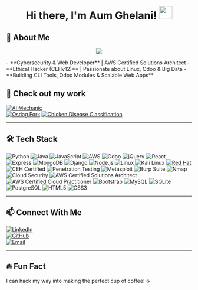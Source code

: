 # <h1 align="center">Hi there, I'm Aum Ghelani! <img src="https://media.giphy.com/media/hvRJCLFzcasrR4ia7z/giphy.gif" width="35"></h1>

## 🚀 About Me  
<p align="center">
  <img src="https://readme-typing-svg.herokuapp.com?font=Fira+Code&size=22&pause=1000&color=F7C52C&center=true&vCenter=true&width=500&height=50&lines=Cybersecurity+Specialist!;Full-Stack+Developer!;AWS+Certified+Architect!;Penetration+Tester!;Odoo+Developer!">
</p>
- **Cybersecurity & Web Developer** | AWS Certified Solutions Architect  
- **Ethical Hacker (CEHv12)** | Passionate about Linux, Odoo & Big Data  
- **Building CLI Tools, Odoo Modules & Scalable Web Apps**  

## 🔗 Check out my work  
[![AI Mechanic](https://img.shields.io/badge/AI%20Mechanic-Website-blue?style=for-the-badge)](https://ai-mechanic.vercel.app/)  
[![Osdag Fork](https://img.shields.io/badge/Osdag%20Fork-GitHub-black?style=for-the-badge&logo=github)](https://github.com/aumghelani/Osdag)
[![Chicken Disease Classification](https://img.shields.io/badge/Chicken%20Disease%20Classification-GitHub-black?style=for-the-badge&logo=github)](https://github.com/aumghelani/Chicken-Disease-Classification)


---

## 🛠️ Tech Stack  


![Python](https://img.shields.io/badge/python-%233776AB.svg?style=for-the-badge&logo=python&logoColor=white)   ![Java](https://img.shields.io/badge/java-%23ED8B00.svg?style=for-the-badge&logo=openjdk&logoColor=white)   ![JavaScript](https://img.shields.io/badge/javascript-%23F7DF1E.svg?style=for-the-badge&logo=javascript&logoColor=black)   ![AWS](https://img.shields.io/badge/AWS-%23FF9900.svg?style=for-the-badge&logo=amazonaws&logoColor=white)  ![Odoo](https://img.shields.io/badge/Odoo-%23781F1F.svg?style=for-the-badge&logo=odoo&logoColor=white) ![jQuery](https://img.shields.io/badge/jquery-%230769AD.svg?style=for-the-badge&logo=jquery&logoColor=white)
 ![React](https://img.shields.io/badge/react-%2361DAFB.svg?style=for-the-badge&logo=react&logoColor=black)  ![Express](https://img.shields.io/badge/express-%23000000.svg?style=for-the-badge&logo=express&logoColor=white)  ![MongoDB](https://img.shields.io/badge/mongodb-%2347A248.svg?style=for-the-badge&logo=mongodb&logoColor=white)  ![Django](https://img.shields.io/badge/django-%23092E20.svg?style=for-the-badge&logo=django&logoColor=white)  ![Node.js](https://img.shields.io/badge/node.js-%23339933.svg?style=for-the-badge&logo=node.js&logoColor=white) ![Linux](https://img.shields.io/badge/Linux-%23FCC624.svg?style=for-the-badge&logo=linux&logoColor=black)   ![Kali Linux](https://img.shields.io/badge/Kali_Linux-%230557a5.svg?style=for-the-badge&logo=kalilinux&logoColor=white) [![Red Hat](https://img.shields.io/badge/Red%20Hat-%23EE0000.svg?style=for-the-badge&logo=redhat&logoColor=white)](https://www.redhat.com/)
  ![CEH Certified](https://img.shields.io/badge/CEH%20Certified-%23A100FF.svg?style=for-the-badge&logo=ceh&logoColor=white) ![Penetration Testing](https://img.shields.io/badge/Penetration_Testing-%23D32F2F.svg?style=for-the-badge&logo=security&logoColor=white)   ![Metasploit](https://img.shields.io/badge/Metasploit-%230056b3.svg?style=for-the-badge&logo=metasploit&logoColor=white)   ![Burp Suite](https://img.shields.io/badge/Burp_Suite-%23FF6F00.svg?style=for-the-badge&logo=burpsuite&logoColor=white)   ![Nmap](https://img.shields.io/badge/Nmap-%230073c6.svg?style=for-the-badge&logo=nmap&logoColor=white)   ![Cloud Security](https://img.shields.io/badge/Cloud_Security-%2300A8E1.svg?style=for-the-badge&logo=cloudsecurity&logoColor=white)   ![AWS Certified Solutions Architect](https://img.shields.io/badge/AWS_Solutions_Architect-%23FF9900.svg?style=for-the-badge&logo=amazonaws&logoColor=white)   ![AWS Certified Cloud Practitioner](https://img.shields.io/badge/AWS_Cloud_Practitioner-%23FF9900.svg?style=for-the-badge&logo=amazonaws&logoColor=white) ![Bootstrap](https://img.shields.io/badge/bootstrap-%23563D7C.svg?style=for-the-badge&logo=bootstrap&logoColor=white) ![MySQL](https://img.shields.io/badge/mysql-%234479A1.svg?style=for-the-badge&logo=mysql&logoColor=white) ![SQLite](https://img.shields.io/badge/sqlite-%23003B57.svg?style=for-the-badge&logo=sqlite&logoColor=white) ![PostgreSQL](https://img.shields.io/badge/postgresql-%2341698C.svg?style=for-the-badge&logo=postgresql&logoColor=white) ![HTML5](https://img.shields.io/badge/html5-%23E34F26.svg?style=for-the-badge&logo=html5&logoColor=white) ![CSS3](https://img.shields.io/badge/css3-%231572B6.svg?style=for-the-badge&logo=css3&logoColor=white)




---

## 📫 Connect With Me  
[![LinkedIn](https://img.shields.io/badge/LinkedIn-%230077B5.svg?style=for-the-badge&logo=linkedin&logoColor=white)](https://www.linkedin.com/in/aumghelani)  
[![GitHub](https://img.shields.io/badge/GitHub-%23181717.svg?style=for-the-badge&logo=github&logoColor=white)](https://github.com/aumghelani)  
[![Email](https://img.shields.io/badge/Email-%23D14836.svg?style=for-the-badge&logo=gmail&logoColor=white)](mailto:your-email@example.com)  

---

## 🔥 Fun Fact  
I can hack my way into making the perfect cup of coffee! ☕  
